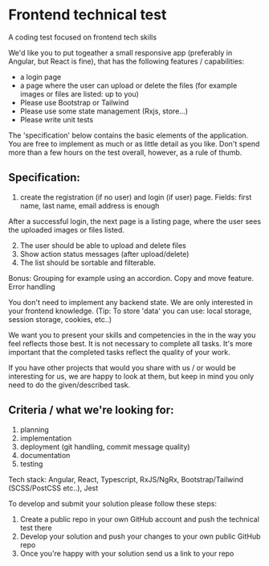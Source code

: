 # Frontend technical test
A coding test focused on frontend tech skills

We'd like you to put togeather a small responsive app (preferably in Angular, but React is fine), that has the following features / capabilities: 				
* a login page				
* a page where the user can upload or delete the files (for example images or files are listed: up to you)				
* Please use Bootstrap or Tailwind 				
* Please use some state management (Rxjs, store...)				
* Please write unit tests		

The 'specification' below contains the basic elements of the application. You are free to implement as much or as little detail as you like. Don't spend more than a few hours on the test overall, however, as a rule of thumb.		

## Specification:

1. create the registration (if no user) and login (if user) page. 
Fields: first name, last name, email address is enough

After a successful login, the next page is a listing page, where the user sees the uploaded images or files listed.

2. The user should be able to upload and delete files 
3. Show action status messages (after upload/delete)
4. The list should be sortable and filterable.

Bonus: Grouping for example using an accordion. Copy and move feature. Error handling

You don't need to implement any backend state. We are only interested in your frontend knowledge.
(Tip: To store 'data' you can use: local storage, session storage, cookies, etc..)
			
We want you to present your skills and competencies in the in the way you feel reflects those best. It is not necessary to complete all tasks. It's more important that the completed tasks reflect the quality of your work. 

If you have other projects that would you share with us / or would be interesting for us, we are happy to look at them, but keep in mind you only need to do the given/described task. 

## Criteria / what we're looking for:

1. planning
2. implementation
3. deployment (git handling, commit message quality)
4. documentation 
5. testing

Tech stack:
Angular, React, Typescript, RxJS/NgRx, Bootstrap/Tailwind (SCSS/PostCSS etc..), Jest

To develop and submit your solution please follow these steps:

1. Create a public repo in your own GitHub account and push the technical test there
2. Develop your solution and push your changes to your own public GitHub repo
3. Once you're happy with your solution send us a link to your repo
